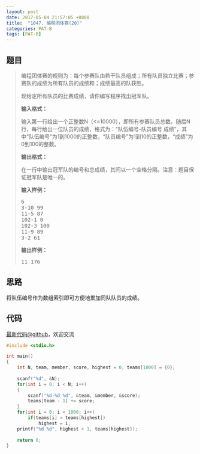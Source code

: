 ```yaml
---
layout: post
date: 2017-05-04 21:57:05 +0800
title:  "1047. 编程团体赛(20)"
categories: PAT-B
tags: [PAT-B]
---
```


## 题目

> <div id="problemContent">
> <p>
> 编程团体赛的规则为：每个参赛队由若干队员组成；所有队员独立比赛；参赛队的成绩为所有队员的成绩和；成绩最高的队获胜。
> </p>
> <p>
> 现给定所有队员的比赛成绩，请你编写程序找出冠军队。
> </p>
> <p><b>
> 输入格式：
> </b></p>
> <p>
> 输入第一行给出一个正整数N（&lt;=10000），即所有参赛队员总数。随后N行，每行给出一位队员的成绩，格式为：“队伍编号-队员编号 成绩”，其中“队伍编号”为1到1000的正整数，“队员编号”为1到10的正整数，“成绩”为0到100的整数。
> </p>
> <p><b>
> 输出格式：
> </b></p>
> <p>
> 在一行中输出冠军队的编号和总成绩，其间以一个空格分隔。注意：题目保证冠军队是唯一的。
> </p>
> <b>输入样例：</b><pre>
> 6
> 3-10 99
> 11-5 87
> 102-1 0
> 102-3 100
> 11-9 89
> 3-2 61
> </pre>
> <b>输出样例：</b><pre>
> 11 176
> </pre>
> </div>

## 思路

将队伍编号作为数组索引即可方便地累加同队队员的成绩。

## 代码

[最新代码@github](https://github.com/OliverLew/PAT/blob/master/PATBasic/1047.c)，欢迎交流
```c
#include <stdio.h>

int main()
{
    int N, team, member, score, highest = 0, teams[1000] = {0};
    
    scanf("%d", &N);
    for(int i = 0; i < N; i++)
    {
        scanf("%d-%d %d", &team, &member, &score);
        teams[team - 1] += score;
    }
    for(int i = 0; i < 1000; i++)
        if(teams[i] > teams[highest])
            highest = i;
    printf("%d %d", highest + 1, teams[highest]);
    
    return 0;
}

```